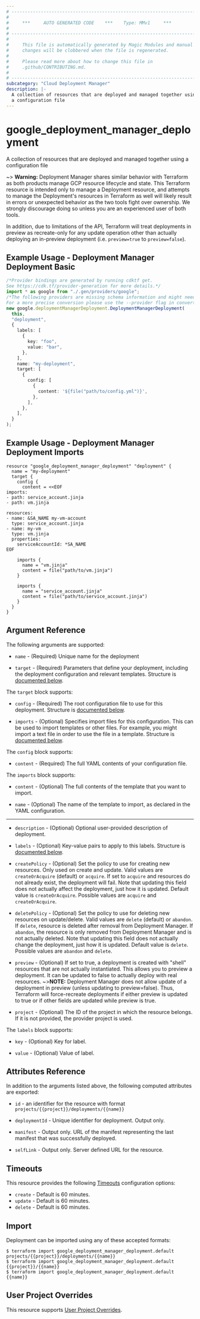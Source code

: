 ```yaml
---
# ----------------------------------------------------------------------------
#
#     ***     AUTO GENERATED CODE    ***    Type: MMv1     ***
#
# ----------------------------------------------------------------------------
#
#     This file is automatically generated by Magic Modules and manual
#     changes will be clobbered when the file is regenerated.
#
#     Please read more about how to change this file in
#     .github/CONTRIBUTING.md.
#
# ----------------------------------------------------------------------------
subcategory: "Cloud Deployment Manager"
description: |-
  A collection of resources that are deployed and managed together using
  a configuration file
---
```


# google\_deployment\_manager\_deployment

A collection of resources that are deployed and managed together using
a configuration file

\~> **Warning:** Deployment Manager shares similar behavior with Terraform as both
products manage GCP resource lifecycle and state. This Terraform
resource is intended only to manage a Deployment resource,
and attempts to manage the Deployment's resources in Terraform as well
will likely result in errors or unexpected behavior as the two tools
fight over ownership. We strongly discourage doing so unless you are an
experienced user of both tools.

In addition, due to limitations of the API, Terraform will treat
deployments in preview as recreate-only for any update operation other
than actually deploying an in-preview deployment (i.e. `preview=true` to
`preview=false`).

## Example Usage - Deployment Manager Deployment Basic

```typescript
/*Provider bindings are generated by running cdktf get.
See https://cdk.tf/provider-generation for more details.*/
import * as google from "./.gen/providers/google";
/*The following providers are missing schema information and might need manual adjustments to synthesize correctly: google.
For a more precise conversion please use the --provider flag in convert.*/
new google.deploymentManagerDeployment.DeploymentManagerDeployment(
  this,
  "deployment",
  {
    labels: [
      {
        key: "foo",
        value: "bar",
      },
    ],
    name: "my-deployment",
    target: [
      {
        config: [
          {
            content: '${file("path/to/config.yml")}',
          },
        ],
      },
    ],
  }
);

```

## Example Usage - Deployment Manager Deployment Imports

```hcl
resource "google_deployment_manager_deployment" "deployment" {
  name = "my-deployment"
  target {
    config {
      content = <<EOF
imports:
- path: service_account.jinja
- path: vm.jinja

resources:
- name: &SA_NAME my-vm-account
  type: service_account.jinja
- name: my-vm
  type: vm.jinja
  properties:
    serviceAccountId: *SA_NAME
EOF

    imports {
      name = "vm.jinja"
      content = file("path/to/vm.jinja")
    }

    imports {
      name = "service_account.jinja"
      content = file("path/to/service_account.jinja")
    }
  }
}
```

## Argument Reference

The following arguments are supported:

*   `name` -
    (Required)
    Unique name for the deployment

*   `target` -
    (Required)
    Parameters that define your deployment, including the deployment
    configuration and relevant templates.
    Structure is [documented below](#nested_target).

<a name="nested_target"></a>The `target` block supports:

*   `config` -
    (Required)
    The root configuration file to use for this deployment.
    Structure is [documented below](#nested_config).

*   `imports` -
    (Optional)
    Specifies import files for this configuration. This can be
    used to import templates or other files. For example, you might
    import a text file in order to use the file in a template.
    Structure is [documented below](#nested_imports).

<a name="nested_config"></a>The `config` block supports:

* `content` -
  (Required)
  The full YAML contents of your configuration file.

<a name="nested_imports"></a>The `imports` block supports:

*   `content` -
    (Optional)
    The full contents of the template that you want to import.

*   `name` -
    (Optional)
    The name of the template to import, as declared in the YAML
    configuration.

***

*   `description` -
    (Optional)
    Optional user-provided description of deployment.

*   `labels` -
    (Optional)
    Key-value pairs to apply to this labels.
    Structure is [documented below](#nested_labels).

*   `createPolicy` -
    (Optional)
    Set the policy to use for creating new resources. Only used on
    create and update. Valid values are `createOrAcquire` (default) or
    `acquire`. If set to `acquire` and resources do not already exist,
    the deployment will fail. Note that updating this field does not
    actually affect the deployment, just how it is updated.
    Default value is `createOrAcquire`.
    Possible values are `acquire` and `createOrAcquire`.

*   `deletePolicy` -
    (Optional)
    Set the policy to use for deleting new resources on update/delete.
    Valid values are `delete` (default) or `abandon`. If `delete`,
    resource is deleted after removal from Deployment Manager. If
    `abandon`, the resource is only removed from Deployment Manager
    and is not actually deleted. Note that updating this field does not
    actually change the deployment, just how it is updated.
    Default value is `delete`.
    Possible values are `abandon` and `delete`.

*   `preview` -
    (Optional)
    If set to true, a deployment is created with "shell" resources
    that are not actually instantiated. This allows you to preview a
    deployment. It can be updated to false to actually deploy
    with real resources.
    \~>**NOTE:** Deployment Manager does not allow update
    of a deployment in preview (unless updating to preview=false). Thus,
    Terraform will force-recreate deployments if either preview is updated
    to true or if other fields are updated while preview is true.

*   `project` - (Optional) The ID of the project in which the resource belongs.
    If it is not provided, the provider project is used.

<a name="nested_labels"></a>The `labels` block supports:

*   `key` -
    (Optional)
    Key for label.

*   `value` -
    (Optional)
    Value of label.

## Attributes Reference

In addition to the arguments listed above, the following computed attributes are exported:

*   `id` - an identifier for the resource with format `projects/{{project}}/deployments/{{name}}`

*   `deploymentId` -
    Unique identifier for deployment. Output only.

*   `manifest` -
    Output only. URL of the manifest representing the last manifest that
    was successfully deployed.

*   `selfLink` -
    Output only. Server defined URL for the resource.

## Timeouts

This resource provides the following
[Timeouts](https://developer.hashicorp.com/terraform/plugin/sdkv2/resources/retries-and-customizable-timeouts) configuration options:

* `create` - Default is 60 minutes.
* `update` - Default is 60 minutes.
* `delete` - Default is 60 minutes.

## Import

Deployment can be imported using any of these accepted formats:

```console
$ terraform import google_deployment_manager_deployment.default projects/{{project}}/deployments/{{name}}
$ terraform import google_deployment_manager_deployment.default {{project}}/{{name}}
$ terraform import google_deployment_manager_deployment.default {{name}}
```

## User Project Overrides

This resource supports [User Project Overrides](https://registry.terraform.io/providers/hashicorp/google/latest/docs/guides/provider_reference#user_project_override).
